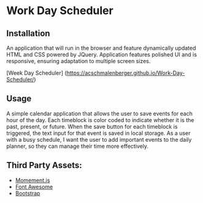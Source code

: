 # Work Day Scheduler


## Installation
An application that will run in the browser and feature dynamically updated HTML and CSS powered by JQuery. Application features polished UI and is responsive, ensuring adaptation to multiple screen sizes.

[Week Day Scheduler] (https://acschmalenberger.github.io/Work-Day-Scheduler/)

## Usage
A simple calendar application that allows the user to save events for each hour of the day. Each timeblock is color coded to indicate whether it is the past, present, or future. When the save button for each timeblock is triggered, the text input for that event is saved in local storage. As a user with a busy schedule, I want the user to add important events to the daily planner, so they can manage their time more effectively.

## Third Party Assets:

* [Momement.js](https://momentjs.com/)
* [Font Awesome](https://fontawesome.com/)
* [Bootstrap](https://getbootstrap.com/)
